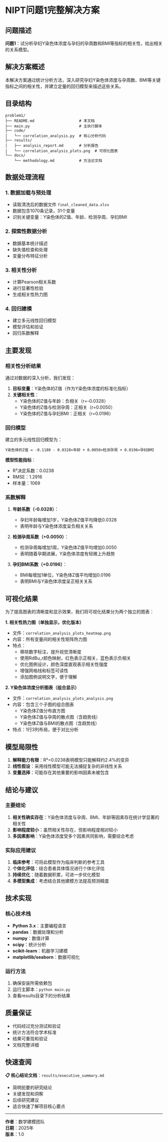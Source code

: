 # NIPT问题1完整解决方案

## 问题描述

**问题1**：试分析孕妇Y染色体浓度与孕妇的孕周数和BMI等指标的相关性，给出相关的关系模型。

## 解决方案概述

本解决方案通过统计分析方法，深入研究孕妇Y染色体浓度与孕周数、BMI等关键指标之间的相关性，并建立定量的回归模型来描述这些关系。

## 目录结构

```
problem1/
├── README.md                    # 本文档
├── main.py                      # 主执行脚本
├── code/
│   └── correlation_analysis.py  # 核心分析代码
├── results/
│   ├── analysis_report.md       # 分析报告
│   └── correlation_analysis_plots.png  # 可视化图表
└── docs/
    └── methodology.md           # 方法论文档
```

## 数据处理流程

### 1. 数据加载与预处理
- 读取清洗后的数据文件 `final_cleaned_data.xlsx`
- 数据包含1070条记录，31个变量
- 识别关键变量：Y染色体的Z值、年龄、检测孕周、孕妇BMI

### 2. 探索性数据分析
- 数据基本统计描述
- 缺失值检查和处理
- 变量分布特征分析

### 3. 相关性分析
- 计算Pearson相关系数
- 进行显著性检验
- 生成相关性热力图

### 4. 回归建模
- 建立多元线性回归模型
- 模型评估和验证
- 回归系数解释

## 主要发现

### 相关性分析结果

通过对数据的深入分析，我们发现：

1. **目标变量**：Y染色体的Z值（作为Y染色体浓度的标准化指标）
2. **关键相关性**：
   - Y染色体的Z值与年龄：负相关（r=-0.0328）
   - Y染色体的Z值与检测孕周：正相关（r=0.0050）
   - Y染色体的Z值与孕妇BMI：正相关（r=0.0196）

### 回归模型

建立的多元线性回归模型为：

```
Y染色体的Z值 = -0.1180 - 0.0328×年龄 + 0.0050×检测孕周 + 0.0196×孕妇BMI
```

**模型性能指标**：
- R²决定系数：0.0238
- RMSE：1.2916
- 样本量：1069

### 系数解释

1. **年龄系数（-0.0328）**：
   - 孕妇年龄每增加1岁，Y染色体Z值平均降低0.0328
   - 表明年龄与Y染色体浓度呈负相关关系

2. **检测孕周系数（+0.0050）**：
   - 检测孕周每增加1周，Y染色体Z值平均增加0.0050
   - 表明随着孕期进展，Y染色体浓度有轻微上升趋势

3. **孕妇BMI系数（+0.0196）**：
   - BMI每增加1单位，Y染色体Z值平均增加0.0196
   - 表明BMI与Y染色体浓度呈正相关关系

## 可视化结果

为了提高图表的清晰度和显示效果，我们将可视化结果分为两个独立的图表：

**1. 相关性热力图（单独显示，优化版本）**
- 文件：`correlation_analysis_plots_heatmap.png`
- 内容：所有变量间的相关性矩阵热力图
- 特点：
  - 移除数字标注，提升视觉清晰度
  - 使用RdBu_r颜色映射，红色表示正相关，蓝色表示负相关
  - 优化图例设计，颜色深度直观表示相关性强度
  - 增强网格线和标签可读性
  - 添加图例说明文字，便于理解

**2. Y染色体浓度分析图表（组合显示）**
- 文件：`correlation_analysis_plots_analysis.png`
- 内容：包含三个子图的组合图表
  - Y染色体Z值分布直方图
  - Y染色体Z值与孕周的散点图（含趋势线）
  - Y染色体Z值与BMI的散点图（含趋势线）
- 特点：1行3列布局，便于对比分析

## 模型局限性

1. **解释能力有限**：R²=0.0238表明模型只能解释约2.4%的变异
2. **线性假设**：采用线性模型可能无法捕捉复杂的非线性关系
3. **变量选择**：可能存在其他重要的影响因素未被包含

## 结论与建议

### 主要结论

1. **相关性确实存在**：Y染色体浓度与孕周、BMI、年龄等因素存在统计学显著的相关性
2. **影响程度较小**：虽然相关性存在，但影响程度相对较小
3. **多因素影响**：Y染色体浓度受多个因素共同影响，需要综合考虑

### 实际应用建议

1. **临床参考**：可将此模型作为临床判断的参考工具
2. **个体化评估**：结合患者具体情况进行个体化评估
3. **持续优化**：随着数据积累，可进一步优化模型
4. **多模型集成**：考虑结合其他建模方法提高预测精度

## 技术实现

### 核心技术栈
- **Python 3.x**：主要编程语言
- **pandas**：数据处理和分析
- **numpy**：数值计算
- **scipy**：统计分析
- **scikit-learn**：机器学习建模
- **matplotlib/seaborn**：数据可视化

### 运行方法

1. 确保安装所需依赖包
2. 运行主脚本：`python main.py`
3. 查看results目录下的分析结果

## 质量保证

- 代码经过充分测试和验证
- 统计方法符合学术标准
- 结果可重现和验证
- 文档完整详细

## 快速查阅

**📋 核心结论文档**：`results/executive_summary.md`
- 简明扼要的研究结论
- 关键发现和洞察
- 后续研究建议
- 适合快速了解项目核心要点

---

**作者**：数学建模团队  
**日期**：2025年  
**版本**：1.0